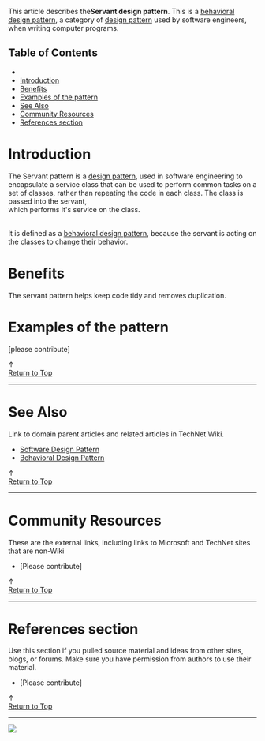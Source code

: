 
This article describes the**Servant design pattern**. This is a [behavioral design pattern](http://social.technet.microsoft.com/wiki/contents/articles/13209.behavioural-design-pattern.aspx), a category of [design pattern](http://social.technet.microsoft.com/wiki/contents/articles/13207.software-design-pattern.aspx) used by software engineers, when writing computer programs.<br>  
  

## Table of Contents



- 
- [Introduction](#Introduction)
- [Benefits](#Benefits)
- [Examples of the pattern](#Examples_of_the_pattern)
- [See Also](#See_Also)
- [Community Resources](#Community_Resources)
- [References section](#References_section)


## 

# <a name="Introduction"></a>Introduction


The Servant pattern is a [design pattern](http://social.technet.microsoft.com/wiki/contents/articles/13207.software-design-pattern.aspx), used in software engineering to encapsulate a service class that can be used to perform common tasks on a set of classes, rather than repeating the code in each class. The class is passed into the servant,<br> which performs it's service on the class.  
  
<br>It is defined as a [behavioral design pattern](http://social.technet.microsoft.com/wiki/contents/articles/13209.behavioural-design-pattern.aspx), because the servant is acting on the classes to change their behavior.


# <a name="Benefits"></a>Benefits


The servant pattern helps keep code tidy and removes duplication.


# <a name="Examples_of_the_pattern"></a>Examples of the pattern


[please contribute]











↑ [<br>Return to Top](http://social.technet.microsoft.com/wiki/contents/articles/13228.servant-design-pattern/edit.aspx#Top)


* * *

# <a name="See_Also"></a>See Also
Link to domain parent articles and related articles in TechNet Wiki.
- [Software Design Pattern](http://social.technet.microsoft.com/wiki/contents/articles/13207.software-design-pattern.aspx)
- [Behavioral Design Pattern](http://social.technet.microsoft.com/wiki/contents/articles/13209.behavioral-design-pattern.aspx)







↑ [<br>Return to Top](http://social.technet.microsoft.com/wiki/contents/articles/13228.servant-design-pattern/edit.aspx#Top)


* * *

# <a name="Community_Resources"></a>Community Resources
These are the external links, including links to Microsoft and TechNet sites that are non-Wiki
- [Please contribute]







↑ [<br>Return to Top](http://social.technet.microsoft.com/wiki/contents/articles/13228.servant-design-pattern/edit.aspx#Top)


* * *

# <a name="References_section"></a>References section
Use this section if you pulled source material and ideas from other sites, blogs, or forums. Make sure you have permission from authors to use their material.
- [Please contribute]











↑ [<br>Return to Top](http://social.technet.microsoft.com/wiki/contents/articles/13228.servant-design-pattern/edit.aspx#Top)


* * *
![ ](http://c.statcounter.com/8278708/0/13fc676e/1/)
